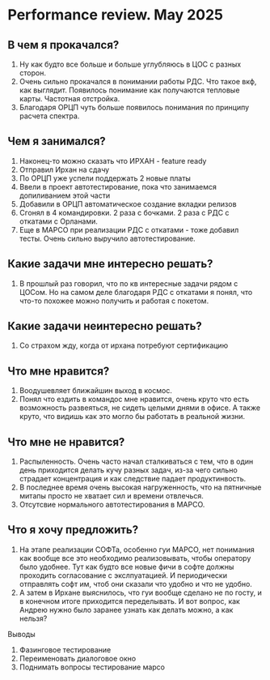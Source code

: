 # Performance review. May 2025

## В чем я прокачался?

1. Ну как будто все больше и больше углубляюсь в ЦОС с разных сторон.
2. Очень сильно прокачался в понимании работы РДС. Что такое вкф, как выглядит. Появилось понимание как получаются тепловые карты. Частотная отстройка.
3. Благодаря ОРЦП чуть больше появилось понимания по принципу расчета спектра. 
## Чем я занимался?

1. Наконец-то можно сказать что ИРХАН - feature ready
2. Отправил Ирхан на сдачу
3. По ОРЦП уже успели поддержать 2 новые платы
4. Ввели в проект автотестирование, пока что занимаемся допиливанием этой части
5. Добавили в ОРЦП автоматическое создание вкладки релизов
6. Сгонял в 4 командировки. 2 раза с бочками. 2 раза с РДС с откатами с Орланами.
7. Еще в МАРСО при реализации РДС с откатами - тоже добавил тесты. Очень сильно выручило автотестирование.
## Какие задачи мне интересно решать?

1. В прошлый раз говорил, что по кв интересные задачи рядом с ЦОСом. Но на самом деле благодаря РДС с откатами я понял, что что-то похожее можно получить и работая с покетом.
## Какие задачи неинтересно решать?

1. Со страхом жду, когда от ирхана потребуют сертификацию
## Что мне нравится?

1. Воодушевляет ближайшин выход в космос.
2. Понял что ездить в командос мне нравится, очень круто что есть возможность развеяться, не сидеть целыми днями в офисе. А также круто, что видишь как это могло бы работать в реальной жизни.
## Что мне не нравится?

1. Распыленность. Очень часто начал сталкиваться с тем, что в один день приходится делать кучу разных задач, из-за чего сильно страдает концентрация и как следствие падает продуктинвость.
2. В последнее время очень высокая нагруженность, что на пятничные митапы просто не хватает сил и времени отвлечься.
3. Отсутсвие нормального автотестирования в МАРСО.
## Что я хочу предложить?

1.  На этапе реализации СОФТа, особенно гуи МАРСО, нет понимания как вообще все это необходимо реализовывать, чтобы оператору было удобнее. Тут как будто все новые фичи в софте должны проходить согласование с экслпуатацией. И периодически отправлять софт им, чтоб они сказали что удобно и что не удобно.
2. А затем в Ирхане выяснилось, что гуи вообще сделано не по госту, и в конечном итоге приходится переделывать. И вот вопрос, как Андрею нужно было заранее узнать как делать можно, а как нельзя?



Выводы
1. Фазинговое тестирование
2. Переименовать диалоговое окно
3. Поднимать вопросы тестирование марсо
